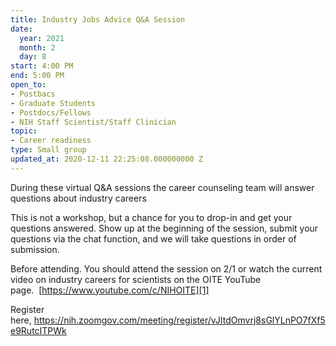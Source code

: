 ```yaml
---
title: Industry Jobs Advice Q&A Session
date:
  year: 2021
  month: 2
  day: 8
start: 4:00 PM
end: 5:00 PM
open_to:
- Postbacs
- Graduate Students
- Postdocs/Fellows
- NIH Staff Scientist/Staff Clinician
topic:
- Career readiness
type: Small group
updated_at: 2020-12-11 22:25:08.000000000 Z
---
```

During these virtual Q&amp;A sessions the career counseling team will
answer questions about industry careers

This is not a workshop, but a chance for you to drop-in and get your
questions answered. Show up at the beginning of the session, submit your
questions via the chat function, and we will take questions in order of
submission.

Before attending. You should attend the session on 2/1 or watch the
current video on industry careers for scientists on the OITE YouTube
page.  [https://www.youtube.com/c/NIHOITE][1]

Register
here, https://nih.zoomgov.com/meeting/register/vJItdOmvrj8sGlYLnPO7fXf5e9RutcITPWk

 



[1]: https://www.youtube.com/c/NIHOITE
